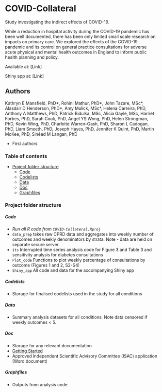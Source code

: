 # COVID-Collateral
Study investigating the indirect effects of COVID-19.

While a reduction in hospital activity during the COVID-19 pandemic has been well documented, there has been only limited small scale research on impacts on primary care. We explored the effects of the COVID-19 pandemic and its control on general practice consultations for adverse acute physical and mental health outcomes in England to inform public health planning and policy. 

Available at: [Link]

Shiny app at: [Link]

## Authors
Kathryn E Mansfield, PhD\*, Rohini Mathur, PhD\*, John Tazare, MSc\*, Alasdair D Henderson, PhD\*, Amy Mulick, MSc\*, Helena Carreira, PhD, Anthony A Matthews, PhD, Patrick Bidulka, MSc, Alicia Gayle, MSc, Harriet Forbes, PhD, Sarah Cook, PhD, Angel YS Wong, PhD, Helen Strongman, PhD, Kevin Wing, PhD, Charlotte Warren-Gash, PhD, Sharon L Cadogan, PhD, Liam Smeeth, PhD, Joseph Hayes, PhD, Jennifer K Quint, PhD, Martin McKee, PhD, Sinéad M Langan, PhD

* First authors

### Table of contents
- [Project folder structure](#project-folder-structure)
  + [Code](#code)
  + [Codelists](#codelists)
  + [Data](#data)
  + [Doc](#doc)
  + [Graphfiles](#graphfiles)
  
### Project folder structure

##### Code
- _Run all R code from `COVID-Collateral.Rproj`_
- `data_prep` takes raw CPRD data and aggregates into weekly number of outcomes and weekly denominators by strata. Note - data are held on separate secure server. 
- `its` Interrupted time series analysis code for Figure 3 and Table 3 and sensitivity analysis for diabetes consultations
- `Plot_code` Functions to plot weekly percentage of consultations by outcome (Figures 1 and 2, S2-S4)
- `Shiny_app` All code and data for the accompanying Shiny app 

##### Codelists
- Storage for finalised codelists used in the study for all conditions 

##### Data
- Summary analysis datasets for all conditions. Note data censored if weekly outcomes < 5. 

##### Doc
- Storage for any relevant documentation 
- [Getting Started](/doc/gettingStarted.md)
- Approved Independent Scientific Advisory Committee (ISAC) application (Word document)

##### Graphfiles
- Outputs from analysis code

